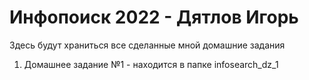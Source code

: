 # Инфопоиск 2022 - Дятлов Игорь

Здесь будут храниться все сделанные мной домашние задания

1. Домашнее задание №1 - находится в папке infosearch_dz_1
